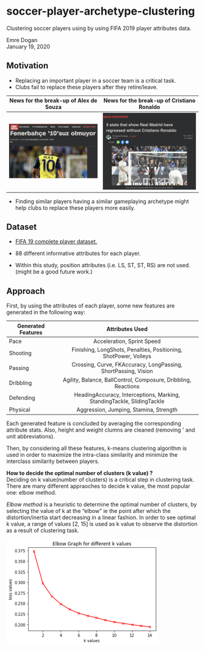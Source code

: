 # soccer-player-archetype-clustering
Clustering soccer players using by using FIFA 2019 player attributes data.

Emre Dogan  
January 19, 2020

## Motivation
- Replacing an important player in a soccer team is a critical task.
- Clubs fail to replace these players after they retire/leave.

News for the break-up of Alex de Souza     |  News for the break-up of Cristiano Ronaldo
:-------------------------:|:-------------------------:
![](figure/alex_leave.png)  |  ![](figure/ronaldo_leave.png)


- Finding similar players having a similar gameplaying archetype might help clubs to replace these players more easily.


## Dataset
- [FIFA 19 complete player dataset.](https://www.kaggle.com/karangadiya/fifa19)

- 88 different informative attributes for each player.
- Within this study, position attributes (i.e. LS, ST, ST, RS) are not used. (might be a good future work.)


## Approach
First, by using the attributes of each player, some new features are generated in the following way:



| Generated Features| Attributes Used|
| ------------- |:-------------:|
| Pace     | Acceleration, Sprint Speed|
| Shooting | Finishing, LongShots, Penalties, Positioning, ShotPower, Volleys|
| Passing | Crossing, Curve, FKAccuracy, LongPassing, ShortPassing, Vision|
| Dribbling | Agility, Balance, BallControl, Composure, Dribbling, Reactions|
| Defending | HeadingAccuracy, Interceptions, Marking, StandingTackle, SlidingTackle|
| Physical | Aggression, Jumping, Stamina, Strength|


Each generated feature is concluded by averaging the corresponding attribute stats. Also, height and weight clumns are cleaned (removing ' and unit abbreviations).

Then, by considering all these features, k-means clustering algorithm is used in order to maximize the intra-class similarity and minimize the interclass similarity between players.


**How to decide the optimal number of clusters (k value) ?**  
Deciding on k value(number of clusters) is a critical step in clustering task. There are many different appraoches to decide k value, the most popular one: elbow method. 

*Elbow method* is a heuristic to determine the optimal number of clusters, by selecting the value of k at the “elbow” ie the point after which the distortion/inertia start decreasing in a linear fashion. In order to see optimal k value, a range of values [2, 15] is used as k value to observe the distortion as a result of clustering task.


![elbow-method](figure/elbow_result.png )
